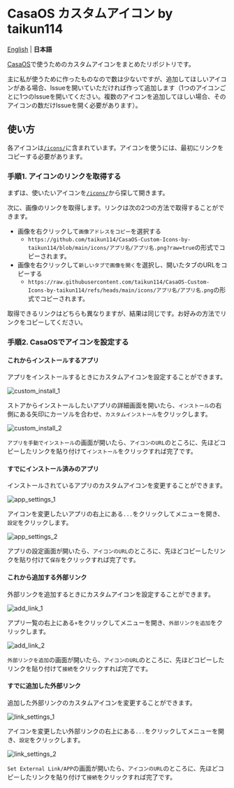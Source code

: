 # CasaOS カスタムアイコン by taikun114
[English](/README.md) | **日本語**

[CasaOS](https://casaos.io/)で使うためのカスタムアイコンをまとめたリポジトリです。

主に私が使うために作ったものなので数は少ないですが、追加してほしいアイコンがある場合、Issueを開いていただければ作って追加します（1つのアイコンごとに1つのIssueを開いてください。複数のアイコンを追加してほしい場合、そのアイコンの数だけIssueを開く必要があります）。

## 使い方
各アイコンは[`/icons/`](/icons/)に含まれています。アイコンを使うには、最初にリンクをコピーする必要があります。

### 手順1. アイコンのリンクを取得する
まずは、使いたいアイコンを[`/icons/`](/icons/)から探して開きます。

次に、画像のリンクを取得します。リンクは次の2つの方法で取得することができます。
- 画像を右クリックして`画像アドレスをコピー`を選択する
  - `https://github.com/taikun114/CasaOS-Custom-Icons-by-taikun114/blob/main/icons/アプリ名/アプリ名.png?raw=true`の形式でコピーされます。
- 画像を右クリックして`新しいタブで画像を開く`を選択し、開いたタブのURLをコピーする
  - `https://raw.githubusercontent.com/taikun114/CasaOS-Custom-Icons-by-taikun114/refs/heads/main/icons/アプリ名/アプリ名.png`の形式でコピーされます。

取得できるリンクはどちらも異なりますが、結果は同じです。お好みの方法でリンクをコピーしてください。

### 手順2. CasaOSでアイコンを設定する
#### これからインストールするアプリ
アプリをインストールするときにカスタムアイコンを設定することができます。

![custom_install_1](images/custom_install_1.png)

ストアからインストールしたいアプリの詳細画面を開いたら、`インストール`の右側にある矢印にカーソルを合わせ、`カスタムインストール`をクリックします。

![custom_install_2](images/custom_install_2.png)

`アプリを手動でインストール`の画面が開いたら、`アイコンのURL`のところに、先ほどコピーしたリンクを貼り付けて`インストール`をクリックすれば完了です。

#### すでにインストール済みのアプリ
インストールされているアプリのカスタムアイコンを変更することができます。

![app_settings_1](images/app_settings_1.png)

アイコンを変更したいアプリの右上にある`...`をクリックしてメニューを開き、`設定`をクリックします。

![app_settings_2](images/app_settings_2.png)

アプリの設定画面が開いたら、`アイコンのURL`のところに、先ほどコピーしたリンクを貼り付けて`保存`をクリックすれば完了です。

#### これから追加する外部リンク
外部リンクを追加するときにカスタムアイコンを設定することができます。

![add_link_1](images/add_link_1.png)

アプリ一覧の右上にある`+`をクリックしてメニューを開き、`外部リンクを追加`をクリックします。

![add_link_2](images/add_link_2.png)

`外部リンクを追加`の画面が開いたら、`アイコンのURL`のところに、先ほどコピーしたリンクを貼り付けて`接続`をクリックすれば完了です。

#### すでに追加した外部リンク
追加した外部リンクのカスタムアイコンを変更することができます。

![link_settings_1](images/link_settings_1.png)

アイコンを変更したい外部リンクの右上にある`...`をクリックしてメニューを開き、`設定`をクリックします。

![link_settings_2](images/link_settings_2.png)

`Set External Link/APP`の画面が開いたら、`アイコンのURL`のところに、先ほどコピーしたリンクを貼り付けて`接続`をクリックすれば完了です。

